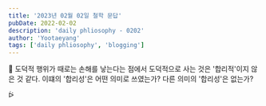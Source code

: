 ```yaml
---
title: '2023년 02월 02일 철학 문답'
pubDate: 2022-02-02
description: 'daily phliosophy - 0202'
author: 'Yootaeyang'
tags: ['daily phliosophy', 'blogging']
---
```


🤔 도덕적 행위가 때로는 손해를 낳는다는 점에서 도덕적으로 사는 것은 '합리적'이지 않은 것 같다. 이떄의 '합리성'은 어떤 의미로 쓰였는가? 다른 의미의 '합리성'은 없는가?

ᐖ
